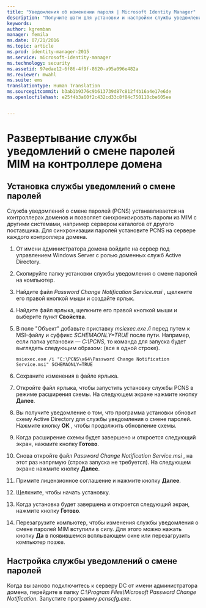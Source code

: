 ```yaml
---
title: "Уведомления об изменении пароля | Microsoft Identity Manager"
description: "Получите шаги для установки и настройки службы уведомлений о смене паролей MIM на контроллере домена."
keywords: 
author: kgremban
manager: femila
ms.date: 07/21/2016
ms.topic: article
ms.prod: identity-manager-2015
ms.service: microsoft-identity-manager
ms.technology: security
ms.assetid: 97edae12-6f86-4f9f-8620-a95a096e482a
ms.reviewer: mwahl
ms.suite: ems
translationtype: Human Translation
ms.sourcegitcommit: b3ab1b9376c9b613739d87c812f4b16a4e17e6de
ms.openlocfilehash: e25f4b3a60f2c432cd33c8f84c750110cbe605ee


---
```


# Развертывание службы уведомлений о смене паролей MIM на контроллере домена

## Установка службы уведомлений о смене паролей
Служба уведомлений о смене паролей (PCNS) устанавливается на контроллерах доменов и позволяет синхронизировать пароли из MIM с другими системами, например сервером каталогов от другого поставщика. Для синхронизации паролей установите PCNS на сервере каждого контроллера домена.

1.  От имени администратора домена войдите на сервер под управлением Windows Server с ролью доменных служб Active Directory.

2.  Скопируйте папку установки службы уведомления о смене паролей на компьютер.

3.  Найдите файл *Password Change Notification Service.msi* , щелкните его правой кнопкой мыши и создайте ярлык.

4.  Найдите файл ярлыка, щелкните его правой кнопкой мыши и выберите пункт **Свойства**.

5.  В поле "Объект" добавьте приставку *msiexec.exe /i* перед путем к MSI-файлу и суффикс *SCHEMAONLY=TRUE* после пути. Например, если папка установки — *C:\PCNS*, то команда для запуска будет выглядеть следующим образом: (все в одной строке).

    ```
    msiexec.exe /i "C:\PCNS\x64\Password Change Notification Service.msi" SCHEMAONLY=TRUE
    ```

6.  Сохраните изменения в файле ярлыка.

7.  Откройте файл ярлыка, чтобы запустить установку службы PCNS в режиме расширения схемы. На следующем экране нажмите кнопку **Далее**.

8.  Вы получите уведомление о том, что программа установки обновит схему Active Directory для службы уведомления о смене паролей. Нажмите кнопку **ОК** , чтобы продолжить обновление схемы.

9. Когда расширение схемы будет завершено и откроется следующий экран, нажмите кнопку **Готово**.

10. Снова откройте файл *Password Change Notification Service.msi* , на этот раз напрямую (строка запуска не требуется).  На следующем экране нажмите кнопку **Далее**.

11. Примите лицензионное соглашение и нажмите кнопку **Далее**.

12. Щелкните, чтобы начать установку.

13. Когда установка будет завершена и откроется следующий экран, нажмите кнопку **Готово**.

14. Перезагрузите компьютер, чтобы изменения службы уведомления о смене паролей MIM вступили в силу. Для этого можно нажать кнопку **Да** в появившемся всплывающем окне или перезагрузить компьютер позже.

## Настройка службы уведомлений о смене паролей
Когда вы заново подключитесь к серверу DC от имени администратора домена, перейдите в папку *C:\Program Files\Microsoft Password Change Notification.* Запустите программу *pcnscfg.exe*.



<!--HONumber=Jul16_HO3-->


